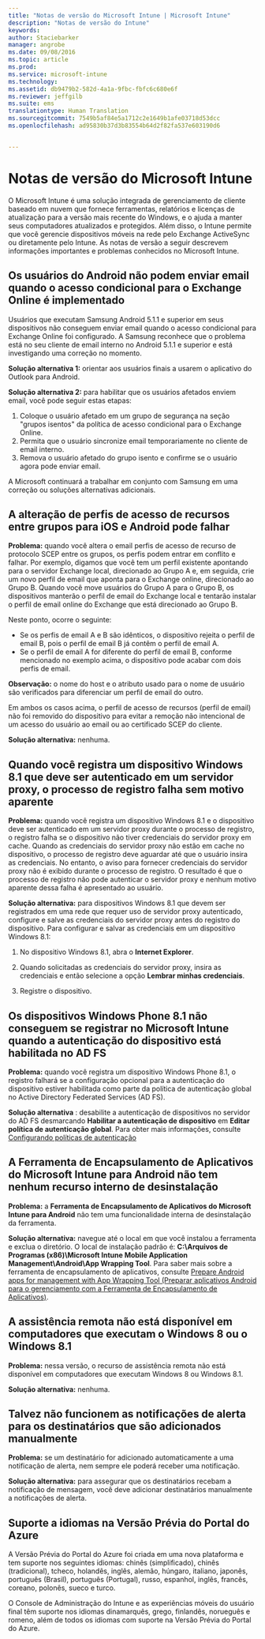 ```yaml
---
title: "Notas de versão do Microsoft Intune | Microsoft Intune"
description: "Notas de versão do Intune"
keywords: 
author: Staciebarker
manager: angrobe
ms.date: 09/08/2016
ms.topic: article
ms.prod: 
ms.service: microsoft-intune
ms.technology: 
ms.assetid: db9479b2-582d-4a1a-9fbc-fbfc6c680e6f
ms.reviewer: jeffgilb
ms.suite: ems
translationtype: Human Translation
ms.sourcegitcommit: 7549b5af84e5a1712c2e1649b1afe03718d53dcc
ms.openlocfilehash: ad95830b37d3b83554b64d2f82fa537e603190d6


---
```


# Notas de versão do Microsoft Intune
O Microsoft Intune é uma solução integrada de gerenciamento de cliente baseado em nuvem que fornece ferramentas, relatórios e licenças de atualização para a versão mais recente do Windows, e o ajuda a manter seus computadores atualizados e protegidos. Além disso, o Intune permite que você gerencie dispositivos móveis na rede pelo Exchange ActiveSync ou diretamente pelo Intune. As notas de versão a seguir descrevem informações importantes e problemas conhecidos no Microsoft Intune.


## Os usuários do Android não podem enviar email quando o acesso condicional para o Exchange Online é implementado

Usuários que executam Samsung Android 5.1.1 e superior em seus dispositivos não conseguem enviar email quando o acesso condicional para Exchange Online foi configurado. A Samsung reconhece que o problema está no seu cliente de email interno no Android 5.1.1 e superior e está investigando uma correção no momento.

**Solução alternativa 1:** orientar aos usuários finais a usarem o aplicativo do Outlook para Android.

**Solução alternativa 2:** para habilitar que os usuários afetados enviem email, você pode seguir estas etapas:

1. Coloque o usuário afetado em um grupo de segurança na seção "grupos isentos" da política de acesso condicional para o Exchange Online.
2. Permita que o usuário sincronize email temporariamente no cliente de email interno.
3. Remova o usuário afetado do grupo isento e confirme se o usuário agora pode enviar email.

A Microsoft continuará a trabalhar em conjunto com Samsung em uma correção ou soluções alternativas adicionais.



## A alteração de perfis de acesso de recursos entre grupos para iOS e Android pode falhar
**Problema:** quando você altera o email perfis de acesso de recurso de protocolo SCEP entre os grupos, os perfis podem entrar em conflito e falhar. Por exemplo, digamos que você tem um perfil existente apontando para o servidor Exchange local, direcionado ao Grupo A e, em seguida, crie um novo perfil de email que aponta para o Exchange online, direcionado ao Grupo B. Quando você move usuários do Grupo A para o Grupo B, os dispositivos manterão o perfil de email do Exchange local e tentarão instalar o perfil de email online do Exchange que está direcionado ao Grupo B.

Neste ponto, ocorre o seguinte: 
* Se os perfis de email A e B são idênticos, o dispositivo rejeita o perfil de email B, pois o perfil de email B já contêm o perfil de email A.
* Se o perfil de email A for diferente do perfil de email B, conforme mencionado no exemplo acima, o dispositivo pode acabar com dois perfis de email.

**Observação:** o nome do host e o atributo usado para o nome de usuário são verificados para diferenciar um perfil de email do outro.

Em ambos os casos acima, o perfil de acesso de recursos (perfil de email) não foi removido do dispositivo para evitar a remoção não intencional de um acesso do usuário ao email ou ao certificado SCEP do cliente.

**Solução alternativa:** nenhuma.

## Quando você registra um dispositivo Windows 8.1 que deve ser autenticado em um servidor proxy, o processo de registro falha sem motivo aparente
**Problema:** quando você registra um dispositivo Windows 8.1 e o dispositivo deve ser autenticado em um servidor proxy durante o processo de registro, o registro falha se o dispositivo não tiver credenciais do servidor proxy em cache. Quando as credenciais do servidor proxy não estão em cache no dispositivo, o processo de registro deve aguardar até que o usuário insira as credenciais. No entanto, o aviso para fornecer credenciais do servidor proxy não é exibido durante o processo de registro. O resultado é que o processo de registro não pode autenticar o servidor proxy e nenhum motivo aparente dessa falha é apresentado ao usuário.

**Solução alternativa:** para dispositivos Windows 8.1 que devem ser registrados em uma rede que requer uso de servidor proxy autenticado, configure e salve as credenciais do servidor proxy antes do registro do dispositivo. Para configurar e salvar as credenciais em um dispositivo Windows 8.1:

1.  No dispositivo Windows 8.1, abra o **Internet Explorer**.

2.  Quando solicitadas as credenciais do servidor proxy, insira as credenciais e então selecione a opção **Lembrar minhas credenciais**.

3.  Registre o dispositivo.

## Os dispositivos Windows Phone 8.1 não conseguem se registrar no Microsoft Intune quando a autenticação do dispositivo está habilitada no AD FS
**Problema:** quando você registra um dispositivo Windows Phone 8.1, o registro falhará se a configuração opcional para a autenticação do dispositivo estiver habilitada como parte da política de autenticação global no Active Directory Federated Services (AD FS).

**Solução alternativa** : desabilite a autenticação de dispositivos no servidor do AD FS desmarcando **Habilitar a autenticação de dispositivo** em **Editar política de autenticação global**. Para obter mais informações, consulte [Configurando políticas de autenticação](http://technet.microsoft.com/library/dn486781.aspx)


## A Ferramenta de Encapsulamento de Aplicativos do Microsoft Intune para Android não tem nenhum recurso interno de desinstalação
**Problema:** a **Ferramenta de Encapsulamento de Aplicativos do Microsoft Intune para Android** não tem uma funcionalidade interna de desinstalação da ferramenta.

**Solução alternativa:** navegue até o local em que você instalou a ferramenta e exclua o diretório. O local de instalação padrão é: **C:\Arquivos de Programas (x86)\Microsoft Intune Mobile Application Management\Android\App Wrapping Tool**. Para saber mais sobre a ferramenta de encapsulamento de aplicativos, consulte [Prepare Android apps for management with App Wrapping Tool (Preparar aplicativos Android para o gerenciamento com a Ferramenta de Encapsulamento de Aplicativos)](/intune/deploy-use/prepare-android-apps-for-mobile-application-management-with-the-microsoft-intune-app-wrapping-tool).

## A assistência remota não está disponível em computadores que executam o Windows 8 ou o Windows 8.1
**Problema:** nessa versão, o recurso de assistência remota não está disponível em computadores que executam Windows 8 ou Windows 8.1.

**Solução alternativa:** nenhuma.

## Talvez não funcionem as notificações de alerta para os destinatários que são adicionados manualmente
**Problema:** se um destinatário for adicionado automaticamente a uma notificação de alerta, nem sempre ele poderá receber uma notificação.

**Solução alternativa:** para assegurar que os destinatários recebam a notificação de mensagem, você deve adicionar destinatários manualmente a notificações de alerta.

## Suporte a idiomas na Versão Prévia do Portal do Azure
A Versão Prévia do Portal do Azure foi criada em uma nova plataforma e tem suporte nos seguintes idiomas: chinês (simplificado), chinês (tradicional), tcheco, holandês, inglês, alemão, húngaro, italiano, japonês, português (Brasil), português (Portugal), russo, espanhol, inglês, francês, coreano, polonês, sueco e turco.

O Console de Administração do Intune e as experiências móveis do usuário final têm suporte nos idiomas dinamarquês, grego, finlandês, norueguês e romeno, além de todos os idiomas com suporte na Versão Prévia do Portal do Azure.



<!--HONumber=Sep16_HO2-->


